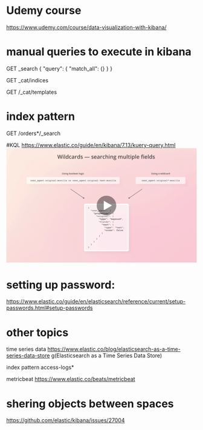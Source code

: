 # Udemy course
https://www.udemy.com/course/data-visualization-with-kibana/


# manual queries to execute in kibana

GET _search
{
"query": {
"match_all": {}
}
}

GET _cat/indices

GET /_cat/templates

# index pattern
GET /orders*/_search

#KQL
https://www.elastic.co/guide/en/kibana/7.13/kuery-query.html
![fields](_doc/pywABxs.png)






# setting up password:
https://www.elastic.co/guide/en/elasticsearch/reference/current/setup-passwords.html#setup-passwords


# other topics

time series data
https://www.elastic.co/blog/elasticsearch-as-a-time-series-data-store
g(Elasticsearch as a Time Series Data Store)

index pattern
access-logs*

metricbeat
https://www.elastic.co/beats/metricbeat

# shering objects between spaces
https://github.com/elastic/kibana/issues/27004
